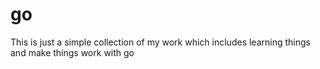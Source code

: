 # go
This is just a simple collection of my work which includes learning things
and make things work with go
